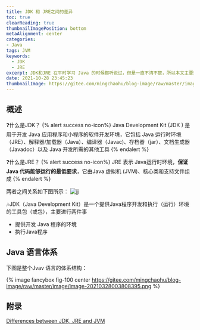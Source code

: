 ```yaml
---
title: JDK 和 JRE之间的差异
toc: true
clearReading: true
thumbnailImagePosition: bottom
metaAlignment: center
categories: 
- Java
tags: JVM
keywords:
  - JDK
  - JRE
excerpt: JDK和JRE 在平时学习 Java 的时候都听说过，但是一直不清不楚，所以本文主要理清楚两者之间的区别
date: 2021-10-28 23:45:23
thumbnailImage: https://gitee.com/mingchaohu/blog-image/raw/master/image/JDK.png
---
```

<!-- toc -->

## 概述

:question:什么是JDK？
{% alert success no-icon%}
Java Development Kit (JDK ) 是用于开发 Java 应用程序和小程序的软件开发环境，它包括 Java 运行时环境（JRE）、解释器/加载器（Java）、编译器（Javac)、存档器（jar）、文档生成器（Javadoc）以及 Java 开发所需的其他工具
{% endalert %}

:question:什么是JRE？
{% alert success no-icon%}
JRE 表示 Java运行时环境，**保证 Java 代码能够运行的最低要求**，它由Java 虚拟机 (JVM)、核心类和支持文件组成
{% endalert %}

两者之间关系如下图所示：
![jj](https://gitee.com/mingchaohu/blog-image/raw/master/image/JDK.png)

:notes:JDK（Java Development Kit）是一个提供Java程序开发和执行（运行）环境的工具包（或包），主要进行两件事

- 提供开发 Java 程序的环境
- 执行Java程序

## Java 语言体系

下图是整个Jvav 语言的体系结构：

{% image fancybox fig-100 center https://gitee.com/mingchaohu/blog-image/raw/master/image/image-20210328003808395.png %}

## 附录

[Differences between JDK, JRE and JVM](https://www.geeksforgeeks.org/differences-jdk-jre-jvm/?ref=lbp)
